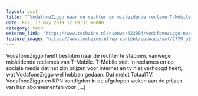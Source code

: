 ```yaml
---
layout: post
title: "‘VodafoneZiggo naar de rechter om misleidende reclame T-Mobile’"
date: Fri, 17 May 2019 12:08:31 +0000
category: tech
externe_link: "https://www.techzine.nl/nieuws/423004/vodafoneziggo-naar-de-rechter-om-misleidende-reclame-t-mobile.html"
feature_image: "https://www.techzine.nl/wp-content/uploads/xxl/2779_a810a44e.jpg"
---
```


VodafoneZiggo heeft besloten naar de rechter te stappen, vanwege misleidende reclames van T-Mobile. T-Mobile stelt in reclames en op sociale media dat het zijn prijzen voor internet en tv niet verhoogd heeft, wat VodafoneZiggo wel hebben gedaan. Dat meldt TotaalTV. VodafoneZiggo en KPN kondigden in de afgelopen weken aan de prijzen van hun abonnementen voor [&#8230;]
